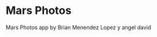 Mars Photos
==================================

Mars Photos app by Brian Menendez Lopez y angel david
